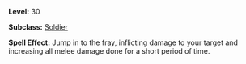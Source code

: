 <!-- TITLE: Into The Fray -->
<!-- SUBTITLE: A quick summary of Into The Fray -->

**Level:** 30

**Subclass:** [Soldier](soldier)

**Spell Effect:** Jump in to the fray, inflicting damage to your target and increasing all melee damage done for a short period of time.